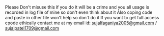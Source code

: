 Please Don't misuse this if you do it will be a crime and you all usage is recorded in log file of mine so don't even think about it
Also coping code and paste in other file won't help so don't do it 
If you want to get full access cpode ethically contact me at my email id: sujalfaganiya2005@gmail.com / sujalpatel1709@gmail.com
